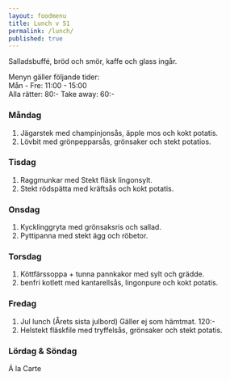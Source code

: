 ```yaml
---
layout: foodmenu
title: Lunch v 51
permalink: /lunch/
published: true
---
```

Salladsbuffé, bröd och smör, kaffe och glass ingår.

Menyn gäller följande tider:  
Mån - Fre: 11:00 - 15:00  
Alla rätter: 80:- Take away: 60:-

### Måndag

1. Jägarstek med champinjonsås, äpple mos och kokt potatis.
2. Lövbit med grönpepparsås, grönsaker och stekt potatios.

### Tisdag

1. Raggmunkar med Stekt fläsk lingonsylt.
2. Stekt rödspätta med kräftsås och kokt potatis. 

### Onsdag

1. Kycklinggryta med grönsaksris och sallad.
2. Pyttipanna med stekt ägg och röbetor.

### Torsdag

1. Köttfärssoppa + tunna pannkakor med sylt och grädde.
2. benfri kotlett med kantarellsås, lingonpure och kokt potatis.

### Fredag

1. Jul lunch (Årets sista julbord)  Gäller ej som hämtmat.        120:-
2. Helstekt fläskfile med tryffelsås, grönsaker och stekt potatis.

### Lördag & Söndag

Á la Carte
